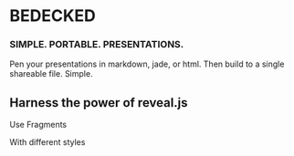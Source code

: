# BEDECKED
### SIMPLE. PORTABLE. PRESENTATIONS.

Pen your presentations in markdown, jade, or html. Then build to a single
shareable file. Simple.


## Harness the power of reveal.js

<p class="fragment">Use Fragments</p>
<p class="fragment roll-in">With different styles</p>
